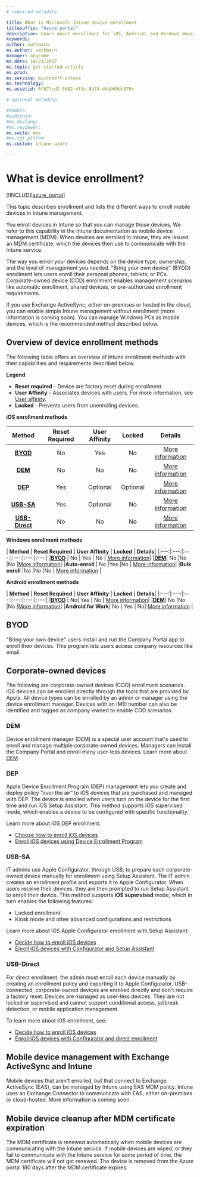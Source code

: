 ```yaml
---
# required metadata

title: What is Microsoft Intune device enrollment
titlesuffix: "Azure portal"
description: Learn about enrollment for iOS, Android, and Windows devices."
keywords:
author: nathbarn
ms.author: nathbarn
manager: angrobe
ms.date: 10/23/2017
ms.topic: get-started-article
ms.prod:
ms.service: microsoft-intune
ms.technology:
ms.assetid: 6f67fcd2-5682-4f9c-8d74-d4ab69dc978c

# optional metadata

#ROBOTS:
#audience:
#ms.devlang:
#ms.reviewer:
ms.suite: ems
#ms.tgt_pltfrm:
ms.custom: intune-azure

---
```


# What is device enrollment?
[!INCLUDE[azure_portal](./includes/azure_portal.md)]

This topic describes enrollment and lists the different ways to enroll mobile devices in Intune management.

You enroll devices in Intune so that you can manage those devices. We refer to this capability in the Intune documentation as mobile device management (MDM). When devices are enrolled in Intune, they are issued an MDM certificate, which the devices then use to communicate with the Intune service.

The way you enroll your devices depends on the device type, ownership, and the level of management you needed. "Bring your own device" (BYOD) enrollment lets users enroll their personal phones, tablets, or PCs. Corporate-owned device (COD) enrollment enables management scenarios like automatic enrollment, shared devices, or pre-authorized enrollment requirements.

If you use Exchange ActiveSync, either on-premises or hosted in the cloud, you can enable simple Intune management without enrollment (more information is coming soon). You can manage Windows PCs as mobile devices, which is the recommended method described below.


## Overview of device enrollment methods

The following table offers an overview of Intune enrollment methods with their capabilities and requirements described below.

**Legend**

- **Reset required** - Device are factory reset during enrollment.
- **User Affinity** - Associates devices with users. For more information, see [User affinity](device-enrollment-program-enroll-ios.md).
- **Locked** - Prevents users from unenrolling devices.

**iOS enrollment methods**

| **Method** |	**Reset Required** |	**User Affinity**	|	**Locked** | **Details** |
|:---:|:---:|:---:|:---:|:---:|
|**[BYOD](#byod)** | No|	Yes |	No | [More information](./apple-mdm-push-certificate-get.md)|
|**[DEM](#dem)**|	No |No |No	| [More information](./device-enrollment-program-enroll-ios.md)|
|**[DEP](#dep)**|	Yes |	Optional |	Optional|[More information](./device-enrollment-program-enroll-ios.md)|
|**[USB-SA](#usb-sa)**|	Yes |	Optional |	No| [More information](./apple-configurator-setup-assistant-enroll-ios.md)|
|**[USB-Direct](#usb-direct)**|	No |	No	| No|[More information](./apple-configurator-direct-enroll-ios.md)|

**Windows enrollment methods**

| **Method** |	**Reset Required** |	**User Affinity**	|	**Locked** | **Details**|
|:---:|:---:|:---:|:---:|:---:|:---:|
|**[BYOD](#byod)** | No |	Yes |	No | [More information](windows-enroll.md)|
|**[DEM](#dem)**|	No |No |No	|[More information](device-enrollment-manager-enroll.md)|
|**Auto-enroll** | No |Yes |No | [More information](./windows-enroll.md#enable-windows-10-automatic-enrollment)|
|**Bulk enroll** |No |No |No | [More information](./windows-bulk-enroll.md) |

**Android enrollment methods**

| **Method** |	**Reset Required** |	**User Affinity**	|	**Locked** | **Details**|
|:---:|:---:|:---:|:---:|:---:|:---:|
|**[BYOD](#byod)** | No|	Yes |	No | [More information](./android-enroll.md)|
|**[DEM](#dem)**|	No |No |No	|[More information](./device-enrollment-program-enroll-ios.md)|
|**Android for Work**| No | Yes | No| [More information](./android-enroll.md#enable-enrollment-of-android-for-work-devices) |


## BYOD
"Bring your own device" users install and run the Company Portal app to enroll their devices. This program lets users access company resources like email.

## Corporate-owned devices
The following are corporate-owned devices (COD) enrollment scenarios. iOS devices can be enrolled directly through the tools that are provided by Apple. All device types can be enrolled by an admin or manager using the device enrollment manager. Devices with an IMEI number can also be identified and tagged as company-owned to enable COD scenarios.

### DEM
Device enrollment manager (DEM) is a special user account that's used to enroll and manage multiple corporate-owned devices. Managers can install the Company Portal and enroll many user-less devices. Learn more about [DEM](./device-enrollment-manager-enroll.md).

### DEP
Apple Device Enrollment Program (DEP) management lets you create and deploy policy “over the air” to iOS devices that are purchased and managed with DEP. The device is enrolled when users turn on the device for the first time and run iOS Setup Assistant. This method supports iOS supervised mode, which enables a device to be configured with specific functionality.

Learn more about iOS DEP enrollment:

- [Choose how to enroll iOS devices](ios-enroll.md)
- [Enroll iOS devices using Device Enrollment Program](https://docs.microsoft.com/intune/device-restrictions-ios#device-enrollment-program)

### USB-SA
IT admins use Apple Configurator, through USB, to prepare each corporate-owned device manually for enrollment using Setup Assistant. The IT admin creates an enrollment profile and exports it to Apple Configurator. When users receive their devices, they are then prompted to run Setup Assistant to enroll their device. This method supports **iOS supervised** mode, which in turn enables the following features:
  -	Locked enrollment
  -	Kiosk mode and other advanced configurations and restrictions

Learn more about iOS Apple Configurator enrollment with Setup Assistant:

- [Decide how to enroll iOS devices](enrollment-method-choose-ios.md)
- [Enroll iOS devices with Configurator and Setup Assistant](apple-configurator-setup-assistant-enroll-ios.md)

### USB-Direct
For direct enrollment, the admin must enroll each device manually by creating an enrollment policy and exporting it to Apple Configurator. USB-connected, corporate-owned devices are enrolled directly and don't require a factory reset. Devices are managed as user-less devices. They are not locked or supervised and cannot support conditional access, jailbreak detection, or mobile application management.

To learn more about iOS enrollment, see:

- [Decide how to enroll iOS devices](enrollment-method-choose-ios.md)
- [Enroll iOS devices with Configurator and direct enrollment](apple-configurator-direct-enroll-ios.md)

## Mobile device management with Exchange ActiveSync and Intune
Mobile devices that aren't enrolled, but that connect to Exchange ActiveSync (EAS), can be managed by Intune using EAS MDM policy. Intune uses an Exchange Connector to communicate with EAS, either on-premises or cloud-hosted. More information is coming soon.

## Mobile device cleanup after MDM certificate expiration

The MDM certificate is renewed automatically when mobile devices are communicating with the Intune service. If mobile devices are wiped, or they fail to communicate with the Intune service for some period of time, the MDM certificate will not get renewed. The device is removed from the Azure portal 180 days after the MDM certificate expires.
